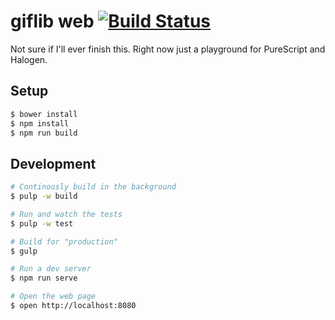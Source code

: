 # giflib web [![Build Status](https://travis-ci.org/passy/giflib-web.svg?branch=master)](https://travis-ci.org/passy/giflib-web)

Not sure if I'll ever finish this. Right now just a playground for
PureScript and Halogen.

## Setup

```bash
$ bower install
$ npm install
$ npm run build
```

## Development

```bash
# Continously build in the background
$ pulp -w build

# Run and watch the tests
$ pulp -w test

# Build for "production"
$ gulp

# Run a dev server
$ npm run serve

# Open the web page
$ open http://localhost:8080
```
